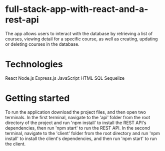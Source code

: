 # full-stack-app-with-react-and-a-rest-api
The app allows users to interact with the database by retrieving a list of courses, viewing detail for a specific course, as well as creating, updating or deleting courses in the database.

# Technologies
React
Node.js
Express.js
JavaScript
HTML
SQL
Sequelize

# Getting started
To run the application download the project files, and then open two terminals. In the first terminal, navigate to the 'api' folder from the root directory of the project and run 'npm install' to install the REST API's dependencies, then run 'npm start' to run the REST API. In the second terminal, navigate to the 'client' folder from the root directory and run 'npm install' to install the client's dependencies, and then run 'npm start' to run the client.
